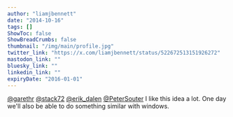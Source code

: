 ```yaml
---
author: "liamjbennett"
date: "2014-10-16"
tags: []
ShowToc: false
ShowBreadCrumbs: false
thumbnail: "/img/main/profile.jpg"
twitter_link: "https://x.com/liamjbennett/status/522672513151926272"
mastodon_link: ""
bluesky_link: ""
linkedin_link: ""
expiryDate: "2016-01-01"
---
```


[@garethr](https://x.com/garethr) [@stack72](https://x.com/stack72) [@erik_dalen](https://x.com/erik_dalen) [@PeterSouter](https://x.com/PeterSouter)  I like this idea a lot. One day we'll also be able to do something similar with windows.

